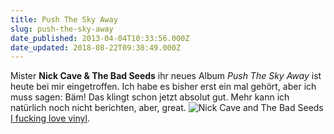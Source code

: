 ```yaml
---
title: Push The Sky Away
slug: push-the-sky-away
date_published: 2013-04-04T10:33:56.000Z
date_updated: 2018-08-22T09:38:49.000Z
---
```


Mister **Nick Cave & The Bad Seeds** ihr neues Album *Push The Sky Away* ist heute bei mir eingetroffen. Ich habe es bisher erst ein mal gehört, aber ich muss sagen: Bäm! Das klingt schon jetzt absolut gut. Mehr kann ich natürlich noch nicht berichten, aber, great.
![Nick Cave and The Bad Seeds](//thafaker.de/wp-content/uploads/2013/04/3a7e31069d1111e2a2d522000a1fb04d_7-580x580.jpg)
[I fucking love vinyl](http://zurueckzumbeton.com/tag/i-fucking-love-vinyl).
